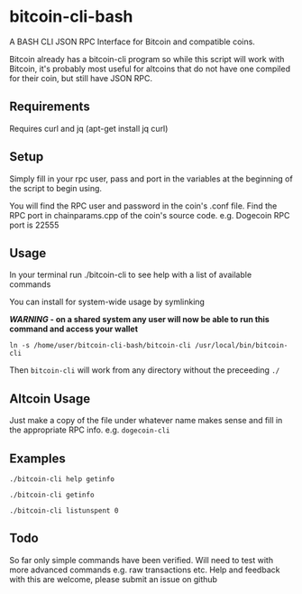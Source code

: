 # bitcoin-cli-bash

A BASH CLI JSON RPC Interface for Bitcoin and compatible coins.

Bitcoin already has a bitcoin-cli program so while this script will work with Bitcoin, it's probably most useful for altcoins that do not have one compiled for their coin, but still have JSON RPC.

## Requirements

Requires curl and jq (apt-get install jq curl)

## Setup

Simply fill in your rpc user, pass and port in the variables at the beginning of the script to begin using. 

You will find the RPC user and password in the coin's .conf file. Find the RPC port in chainparams.cpp of the coin's source code. e.g. Dogecoin RPC port is 22555

## Usage

In your terminal run ./bitcoin-cli to see help with a list of available commands

You can install for system-wide usage by symlinking 

**_WARNING_ - on a shared system any user will now be able to run this command and access your wallet**
```
ln -s /home/user/bitcoin-cli-bash/bitcoin-cli /usr/local/bin/bitcoin-cli
```

Then `bitcoin-cli` will work from any directory without the preceeding `./`

## Altcoin Usage

Just make a copy of the file under whatever name makes sense and fill in the appropriate RPC info. e.g. `dogecoin-cli` 

## Examples

```
./bitcoin-cli help getinfo
```

```
./bitcoin-cli getinfo
```

```
./bitcoin-cli listunspent 0
```

## Todo

So far only simple commands have been verified. Will need to test with more advanced commands e.g. raw transactions etc.  Help and feedback with this are welcome, please submit an issue on github
